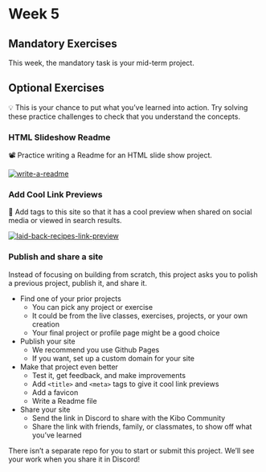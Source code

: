 # Week 5

## Mandatory Exercises

This week, the mandatory task is your mid-term project. 


## Optional Exercises

<aside>

💡 This is your chance to put what you’ve learned into action. Try solving these practice challenges to check that you understand the concepts.

</aside>

### HTML Slideshow Readme

<aside>

📽️ Practice writing a Readme for an HTML slide show project.

[![write-a-readme](https://img.shields.io/static/v1?label=Open%20Project&message=write%20a%20readme&color=blue)](https://classroom.github.com/a/GpcMnSUe)

</aside>


### Add Cool Link Previews

<aside>


👀 Add tags to this site so that it has a cool preview when shared on social media or viewed in search results.

[![laid-back-recipes-link-preview](https://img.shields.io/static/v1?label=Open%20Project&message=laid%20back%20recipes%20link%20preview&color=blue)](https://classroom.github.com/a/ZsHHXM70)

</aside>

### Publish and share a site

Instead of focusing on building from scratch, this project asks you to polish a previous project, publish it, and share it.

<aside>

- Find one of your prior projects
    - You can pick any project or exercise
    - It could be from the live classes, exercises, projects, or your own creation
    - Your final project or profile page might be a good choice
- Publish your site
    - We recommend you use Github Pages
    - If you want, set up a custom domain for your site
- Make that project even better
    - Test it, get feedback, and make improvements
    - Add `<title>` and `<meta>` tags to give it cool link previews
    - Add a favicon
    - Write a Readme file
- Share your site
    - Send the link in Discord to share with the Kibo Community
    - Share the link with friends, family, or classmates, to show off what you’ve learned

</aside>

There isn’t a separate repo for you to start or submit this project. We’ll see your work when you share it in Discord!
